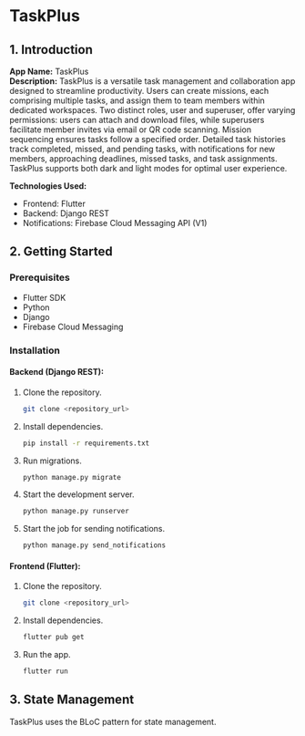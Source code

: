 # TaskPlus

## 1. Introduction

**App Name:** TaskPlus  
**Description:** TaskPlus is a versatile task management and collaboration app designed to streamline productivity. Users can create missions, each comprising multiple tasks, and assign them to team members within dedicated workspaces. Two distinct roles, user and superuser, offer varying permissions: users can attach and download files, while superusers facilitate member invites via email or QR code scanning. Mission sequencing ensures tasks follow a specified order. Detailed task histories track completed, missed, and pending tasks, with notifications for new members, approaching deadlines, missed tasks, and task assignments. TaskPlus supports both dark and light modes for optimal user experience.

**Technologies Used:**
- Frontend: Flutter
- Backend: Django REST
- Notifications: Firebase Cloud Messaging API (V1)

## 2. Getting Started

### Prerequisites
- Flutter SDK
- Python
- Django
- Firebase Cloud Messaging

### Installation

#### Backend (Django REST):

1. Clone the repository.
    ```bash
    git clone <repository_url>
    ```
2. Install dependencies.
    ```bash
    pip install -r requirements.txt
    ```
3. Run migrations.
    ```bash
    python manage.py migrate
    ```
4. Start the development server.
    ```bash
    python manage.py runserver
    ```
5. Start the job for sending notifications.
    ```bash
    python manage.py send_notifications
    ```

#### Frontend (Flutter):

1. Clone the repository.
    ```bash
    git clone <repository_url>
    ```
2. Install dependencies.
    ```bash
    flutter pub get
    ```
3. Run the app.
    ```bash
    flutter run
    ```

## 3. State Management

TaskPlus uses the BLoC pattern for state management.
